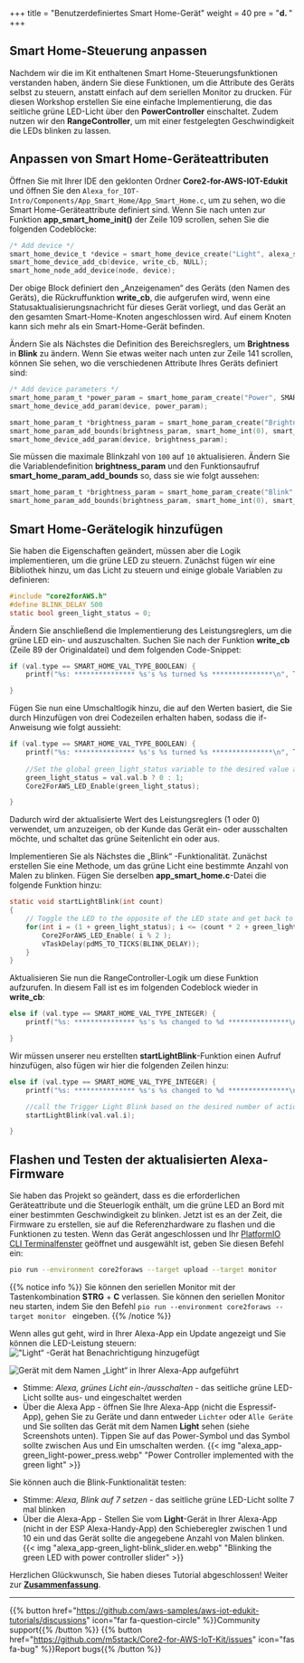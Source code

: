 +++
title = "Benutzerdefiniertes Smart Home-Gerät"
weight = 40
pre = "<b>d. </b>"
+++

## Smart Home-Steuerung anpassen
Nachdem wir die im Kit enthaltenen Smart Home-Steuerungsfunktionen verstanden haben, ändern Sie diese Funktionen, um die Attribute des Geräts selbst zu steuern, anstatt einfach auf dem seriellen Monitor zu drucken. Für diesen Workshop erstellen Sie eine einfache Implementierung, die das seitliche grüne LED-Licht über den **PowerController** einschaltet. Zudem nutzen wir den **RangeController**, um mit einer festgelegten Geschwindigkeit die LEDs blinken zu lassen.

## Anpassen von Smart Home-Geräteattributen
Öffnen Sie mit Ihrer IDE den geklonten Ordner **Core2-for-AWS-IOT-Edukit** und öffnen Sie den `Alexa_for_IOT-Intro/Components/App_Smart_Home/App_Smart_Home.c`, um zu sehen, wo die Smart Home-Geräteattribute definiert sind. Wenn Sie nach unten zur Funktion **app_smart_home_init()** der Zeile 109 scrollen, sehen Sie die folgenden Codeblöcke:
```c
/* Add device */
smart_home_device_t *device = smart_home_device_create("Light", alexa_smart_home_get_device_type_str(LIGHT), NULL);
smart_home_device_add_cb(device, write_cb, NULL);
smart_home_node_add_device(node, device);
```

Der obige Block definiert den „Anzeigenamen“ des Geräts (den Namen des Geräts), die Rückruffunktion **write_cb**, die aufgerufen wird, wenn eine Statusaktualisierungsnachricht für dieses Gerät vorliegt, und das Gerät an den gesamten Smart-Home-Knoten angeschlossen wird. Auf einem Knoten kann sich mehr als ein Smart-Home-Gerät befinden.

Ändern Sie als Nächstes die Definition des Bereichsreglers, um **Brightness** in **Blink** zu ändern. Wenn Sie etwas weiter nach unten zur Zeile 141 scrollen, können Sie sehen, wo die verschiedenen Attribute Ihres Geräts definiert sind:
```c
/* Add device parameters */
smart_home_param_t *power_param = smart_home_param_create("Power", SMART_HOME_PARAM_POWER, smart_home_bool(true), SMART_HOME_PROP_FLAG_READ | SMART_HOME_PROP_FLAG_WRITE | SMART_HOME_PROP_FLAG_PERSIST);
smart_home_device_add_param(device, power_param);

smart_home_param_t *brightness_param = smart_home_param_create("Brightness", SMART_HOME_PARAM_RANGE, smart_home_int(100), SMART_HOME_PROP_FLAG_READ | SMART_HOME_PROP_FLAG_WRITE | SMART_HOME_PROP_FLAG_PERSIST);
smart_home_param_add_bounds(brightness_param, smart_home_int(0), smart_home_int(100), smart_home_int(1));
smart_home_device_add_param(device, brightness_param);
```

Sie müssen die maximale Blinkzahl von `100` auf `10` aktualisieren. Ändern Sie die Variablendefinition **brightness_param** und den Funktionsaufruf **smart_home_param_add_bounds** so, dass sie wie folgt aussehen:

```c
smart_home_param_t *brightness_param = smart_home_param_create("Blink", SMART_HOME_PARAM_RANGE, smart_home_int(10), SMART_HOME_PROP_FLAG_READ | SMART_HOME_PROP_FLAG_WRITE | SMART_HOME_PROP_FLAG_PERSIST);
smart_home_param_add_bounds(brightness_param, smart_home_int(0), smart_home_int(10), smart_home_int(1));
```
## Smart Home-Gerätelogik hinzufügen
Sie haben die Eigenschaften geändert, müssen aber die Logik implementieren, um die grüne LED zu steuern. Zunächst fügen wir eine Bibliothek hinzu, um das Licht zu steuern und einige globale Variablen zu definieren:
```c
#include "core2forAWS.h"
#define BLINK_DELAY 500
static bool green_light_status = 0;
```

Ändern Sie anschließend die Implementierung des Leistungsreglers, um die grüne LED ein- und auszuschalten. Suchen Sie nach der Funktion **write_cb** (Zeile 89 der Originaldatei) und dem folgenden Code-Snippet:

```c
if (val.type == SMART_HOME_VAL_TYPE_BOOLEAN) {
    printf("%s: *************** %s's %s turned %s ***************\n", TAG, device_name, param_name, val.val.b ? "ON" : "OFF");

}
```
Fügen Sie nun eine Umschaltlogik hinzu, die auf den Werten basiert, die Sie durch Hinzufügen von drei Codezeilen erhalten haben, sodass die if-Anweisung wie folgt aussieht:
```c
if (val.type == SMART_HOME_VAL_TYPE_BOOLEAN) {
    printf("%s: *************** %s's %s turned %s ***************\n", TAG, device_name, param_name, val.val.b ? "ON" : "OFF");
    
    //Set the global green_light_status variable to the desired value and set the GPIO1 value the right setting (on/off)
    green_light_status = val.val.b ? 0 : 1;
    Core2ForAWS_LED_Enable(green_light_status);

}
```
Dadurch wird der aktualisierte Wert des Leistungsreglers (1 oder 0) verwendet, um anzuzeigen, ob der Kunde das Gerät ein- oder ausschalten möchte, und schaltet das grüne Seitenlicht ein oder aus.

Implementieren Sie als Nächstes die „Blink“ -Funktionalität. Zunächst erstellen Sie eine Methode, um das grüne Licht eine bestimmte Anzahl von Malen zu blinken. Fügen Sie derselben **app_smart_home.c**-Datei die folgende Funktion hinzu:
```c
static void startLightBlink(int count)
{    
    // Toggle the LED to the opposite of the LED state and get back to the original LED state at the end
    for(int i = (1 + green_light_status); i <= (count * 2 + green_light_status); i++) {
        Core2ForAWS_LED_Enable( i % 2 );
        vTaskDelay(pdMS_TO_TICKS(BLINK_DELAY));
    }
}
```
Aktualisieren Sie nun die RangeController-Logik um diese Funktion aufzurufen. In diesem Fall ist es im folgenden Codeblock wieder in **write_cb**:
```c
else if (val.type == SMART_HOME_VAL_TYPE_INTEGER) {
    printf("%s: *************** %s's %s changed to %d ***************\n", TAG, device_name, param_name, val.val.i);

}
```
Wir müssen unserer neu erstellten **startLightBlink**-Funktion einen Aufruf hinzufügen, also fügen wir hier die folgenden Zeilen hinzu:
```c
else if (val.type == SMART_HOME_VAL_TYPE_INTEGER) {
    printf("%s: *************** %s's %s changed to %d ***************\n", TAG, device_name, param_name, val.val.i);

    //call the Trigger Light Blink based on the desired number of actions
    startLightBlink(val.val.i);        

}
```

## Flashen und Testen der aktualisierten Alexa-Firmware
Sie haben das Projekt so geändert, dass es die erforderlichen Geräteattribute und die Steuerlogik enthält, um die grüne LED an Bord mit einer bestimmten Geschwindigkeit zu blinken. Jetzt ist es an der Zeit, die Firmware zu erstellen, sie auf die Referenzhardware zu flashen und die Funktionen zu testen. Wenn das Gerät angeschlossen und Ihr [PlatformIO CLI Terminalfenster](../blinky-hello-world/prerequisites.html#Öffnen-Sie-das-PlatformIO-CLI-Terminal-Fenster) geöffnet und ausgewählt ist, geben Sie diesen Befehl ein:
```bash
pio run --environment core2foraws --target upload --target monitor 
```
{{% notice info %}}
Sie können den seriellen Monitor mit der Tastenkombination **STRG** + **C** verlassen. Sie können den seriellen Monitor neu starten, indem Sie den Befehl `pio run --environment core2foraws --target monitor ` eingeben.
{{% /notice %}}

Wenn alles gut geht, wird in Ihrer Alexa-App ein Update angezeigt und Sie können die LED-Leistung steuern:
!["Light“ -Gerät hat Benachrichtigung hinzugefügt](custom-smart-home-device/alexa_app-green_light-found.en.jpg?height=500px&classes=shadow)

![Gerät mit dem Namen „Light“ in Ihrer Alexa-App aufgeführt](custom-smart-home-device/alexa_app-green_light-power_on.en.png?height=500px&classes=shadow)

* Stimme: _Alexa, grünes Licht ein-/ausschalten_ - das seitliche grüne LED-Licht sollte aus- und eingeschaltet werden
* Über die Alexa App - öffnen Sie Ihre Alexa-App (nicht die Espressif-App), gehen Sie zu Geräte und dann entweder `Lichter` oder `Alle Geräte` und Sie sollten das Gerät mit dem Namen **Light** sehen (siehe Screenshots unten). Tippen Sie auf das Power-Symbol und das Symbol sollte zwischen Aus und Ein umschalten werden.
  {{< img "alexa_app-green_light-power_press.webp" "Power Controller implemented with the green light" >}}

Sie können auch die Blink-Funktionalität testen:

* Stimme: _Alexa, Blink auf 7 setzen_ - das seitliche grüne LED-Licht sollte 7 mal blinken
* Über die Alexa-App - Stellen Sie vom **Light**-Gerät in Ihrer Alexa-App (nicht in der ESP Alexa-Handy-App) den Schieberegler zwischen 1 und 10 ein und das Gerät sollte die angegebene Anzahl von Malen blinken.
  {{< img "alexa_app-green_light-blink_slider.en.webp" "Blinking the green LED with power controller slider" >}}

Herzlichen Glückwunsch, Sie haben dieses Tutorial abgeschlossen! Weiter zur [**Zusammenfassung**](/de/intro-to-alexa-for-iot/conclusion.html).

---
{{% button href="https://github.com/aws-samples/aws-iot-edukit-tutorials/discussions" icon="far fa-question-circle" %}}Community support{{% /button %}} {{% button href="https://github.com/m5stack/Core2-for-AWS-IoT-Kit/issues" icon="fas fa-bug" %}}Report bugs{{% /button %}}